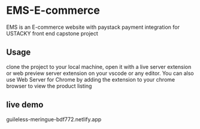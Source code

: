 # EMS-E-commerce
EMS is an E-commerce website with paystack payment integration for USTACKY front end capstone project 

## Usage 
clone the project to your local machine, open it with a live server extension or web preview server extension on your vscode or any editor. 
You can also use Web Server for Chrome by adding the extension to your chrome browser to view the product listing 
## live demo
guileless-meringue-bdf772.netlify.app

